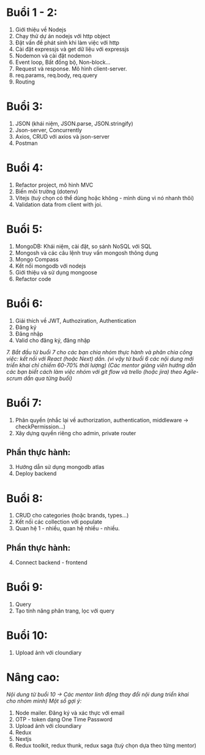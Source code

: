 # Buổi 1 - 2:
1. Giới thiệu về Nodejs
2. Chạy thử dự án nodejs với http object
3. Đặt vấn đề phát sinh khi làm việc với http
4. Cài đặt expressjs và get dữ liệu với expressjs
5. Nodemon và cài đặt nodemon
6. Event loop, Bất đồng bộ, Non-block...
7. Request và response. Mô hình client-server.
8. req.params, req.body, req.query
9. Routing

# Buổi 3:
1. JSON (khái niệm, JSON.parse, JSON.stringify)
2. Json-server, Concurrently
3. Axios, CRUD với axios và json-server
4. Postman

# Buổi 4:
1. Refactor project, mô hình MVC
2. Biến môi trường (dotenv)
3. Vitejs (tuỳ chọn có thể dùng hoặc không - mình dùng vì nó nhanh thôi)
4. Validation data from client with joi.

# Buổi 5:
1. MongoDB: Khái niệm, cài đặt, so sánh NoSQL với SQL
2. Mongosh và các câu lệnh truy vấn mongosh thông dụng
3. Mongo Compass
4. Kết nối mongodb với nodejs
5. Giới thiệu và sử dụng mongoose
6. Refactor code

# Buổi 6:
1. Giải thích về JWT, Authoziration, Authentication
2. Đăng ký
3. Đăng nhập
4. Valid cho đăng ký, đăng nhập

_7. Bắt đầu từ buổi 7 cho các bạn chia nhóm thực hành và phân chia công việc: kết nối với React (hoặc Next) dần.
(vì vậy từ buổi 6 các nội dung mới triển khai chỉ chiếm 60-70% thời lượng)
(Các mentor giảng viên hướng dẫn các bạn biết cách làm việc nhóm với git flow và trello (hoặc jira) theo Agile-scrum dần qua từng buổi)_


# Buổi 7:
1. Phân quyền (nhắc lại về authorization, authentication, middleware -> checkPermission...)
2. Xây dựng quyền riêng cho admin, private router

## Phần thực hành:
3. Hướng dẫn sử dụng mongodb atlas
4. Deploy backend

# Buổi 8:
1. CRUD cho categories (hoặc brands, types...)
2. Kết nối các collection với populate
3. Quan hệ 1 - nhiều, quan hệ nhiều - nhiều.

## Phần thực hành:
4. Connect backend - frontend

# Buổi 9:

1. Query
2. Tạo tính năng phân trang, lọc với query

# Buổi 10:
1. Upload ảnh với cloundiary

# Nâng cao:

_Nội dung từ buổi 10 -> Các mentor linh động thay đổi nội dung triển khai cho nhóm mình)_
_Một số gợi ý:_

1. Node mailer. Đăng ký và xác thực với email
2. OTP - token dạng One Time Password
3. Upload ảnh với cloundiary
4. Redux
5. Nextjs
6. Redux toolkit, redux thunk, redux saga (tuỳ chọn dựa theo từng mentor)
